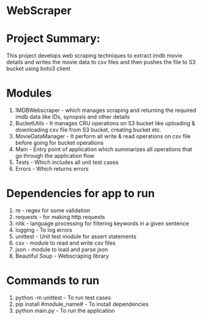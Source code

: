 # WebScraper

# Project Summary:
This project develops web scraping techniques to extract imdb movie details and writes the movie data to csv files and then pushes the file to S3 bucket using boto3 client

# Modules
1. IMDBWebscraper - which manages scraping and returning the required imdb data like IDs, synopsis and other details 
2. BucketUtils - It manages CRU operations on S3 bucket like uploading & downloading csv file from S3 bucket, creating bucket etc.
3. MovieDataManager - It perform all write & read operations on csv file before going for bucket operations
4. Main - Entry point of application which summarizes all operations that go through the application flow
5. Tests - Which includes all unit test cases
6. Errors - Which returns errors

# Dependencies for app to run
1. re - regex for some validation
2. requests - for making http requests
3. nltk - language processing for filtering keywords in a given sentence
4. logging - To log errors
5. unittest - Unit test module for assert statements
6. csv - module to read and write csv files
7. json - module to load and parse json
8. Beautiful Soup - Webscraping library

# Commands to run
1. python -m unittest - To run test cases
2. pip install #module_name# - To install dependencies
3. python main.py - To run the application
